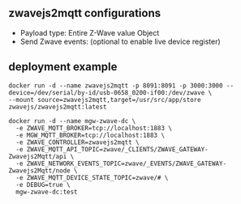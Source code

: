 ## zwavejs2mqtt configurations
- Payload type: Entire Z-Wave value Object
- Send Zwave events: (optional to enable live device register)

## deployment example
```
docker run -d --name zwavejs2mqtt -p 8091:8091 -p 3000:3000 --device=/dev/serial/by-id/usb-0658_0200-if00:/dev/zwave \
--mount source=zwavejs2mqtt,target=/usr/src/app/store zwavejs/zwavejs2mqtt:latest

docker run -d --name mgw-zwave-dc \
  -e ZWAVE_MQTT_BROKER=tcp://localhost:1883 \
  -e MGW_MQTT_BROKER=tcp://localhost:1883 \
  -e ZWAVE_CONTROLLER=zwavejs2mqtt \
  -e ZWAVE_MQTT_API_TOPIC=zwave/_CLIENTS/ZWAVE_GATEWAY-Zwavejs2Mqtt/api \
  -e ZWAVE_NETWORK_EVENTS_TOPIC=zwave/_EVENTS/ZWAVE_GATEWAY-Zwavejs2Mqtt/node \
  -e ZWAVE_MQTT_DEVICE_STATE_TOPIC=zwave/# \
  -e DEBUG=true \
  mgw-zwave-dc:test
```